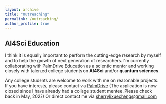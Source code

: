 ```yaml
---
layout: archive
title: "Outreaching"
permalink: /outreaching/
author_profile: true
---
```


## AI4Sci Education 
I think it is equally important to perform the cutting-edge research by myself and to help the growth of next generation of researchers. I'm currently collaborating with PalmDrive Education as a scientic mentor and working closely with talented college students on **AI4Sci** and/or **quantum sciences**. 


Any college students are welcome to work with me on reasonable projects. If you have interests, please contact via [PalmDrive](https://palmdrive.cn) (The application is now closed since I have already had a college student mentee. Please check back in May, 2023) Or direct contact me via sherrylixuecheng@gmail.com
